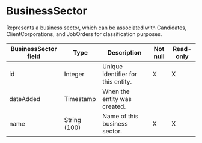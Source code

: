 # BusinessSector

Represents a business sector, which can be associated with Candidates, ClientCorporations, and JobOrders for classification purposes.

| **BusinessSector field** | **Type** | **Description** | **Not null** | **Read-only** |
| --- | --- | --- | --- | --- |
| id | Integer | Unique identifier for this entity. | X | X |
| dateAdded | Timestamp | When the entity was created. | | |
| name | String (100) | Name of this business sector. | X | X |